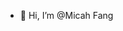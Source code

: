 - 👋 Hi, I’m @Micah Fang

<!---
MICAHFANG/MICAHFANG is a ✨ special ✨ repository because its `README.md` (this file) appears on your GitHub profile.
You can click the Preview link to take a look at your changes.
--->
